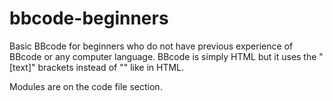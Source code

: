 # bbcode-beginners
Basic BBcode for beginners who do not have previous experience of BBcode or any computer language.
BBcode is simply HTML but it uses the "[text]" brackets instead of "<text>" like in HTML.  

Modules are on the code file section.
